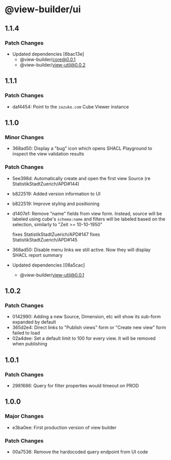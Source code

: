 # @view-builder/ui

## 1.1.4

### Patch Changes

- Updated dependencies [6bac13e]
  - @view-builder/core@0.0.1
  - @view-builder/view-util@0.0.2

## 1.1.1

### Patch Changes

- daf4454: Point to the `zazuko.com` Cube Viewer instance

## 1.1.0

### Minor Changes

- 368ad50: Display a "bug" icon which opens SHACL Playground to inspect the view validation results

### Patch Changes

- 5ee398d: Automatically create and open the first view Source (re StatistikStadtZuerich/APD#144)
- b822519: Added version information to UI
- b822519: Improve styling and positioning
- d1407e1: Remove "name" fields from view form. Instead, source will be labeled using cube's `schema:name` and filters
  will be labeled based on the selection, similarly to "Zeit >= 10-10-1950"

  fixes StatistikStadtZuerich/APD#147
  fixes StatistikStadtZuerich/APD#145

- 368ad50: Disable menu links we still active. Now they will display SHACL report summary
- Updated dependencies [08a5cac]
  - @view-builder/view-util@0.0.1

## 1.0.2

### Patch Changes

- 0142990: Adding a new Source, Dimension, etc will show its sub-form expanded by default
- 365d2e4: Direct links to "Publish views" form or "Create new view" form failed to load
- 02a4dee: Set a default limit to 100 for every view. It will be removed when publishing

## 1.0.1

### Patch Changes

- 2981686: Query for filter properties would timeout on PROD

## 1.0.0

### Major Changes

- e3ba0ee: First production version of view builder

### Patch Changes

- 00a7536: Remove the hardocoded query endpoint from UI code
